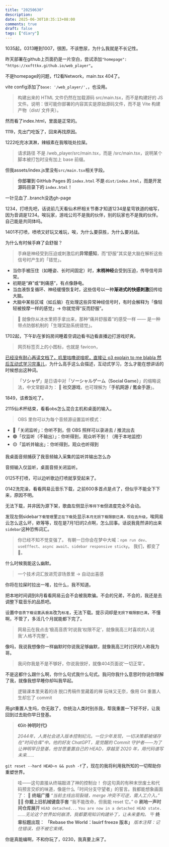 ```yaml
---
title: "20250630"
description: 
date: 2025-06-30T10:35:13+08:00
comments: true
draft: false
tags: ["diary"]
---
```

1035起，0313睡到1007，很困，不该憋尿，为什么我就是不长记性。

昨天部署在github上页面扔是一片空白，尝试添加`"homepage": "https://xxfttkx.github.io/web_player"`。

不是homepage的问题，f12看Network，main.tsx 404了。

vite config添加了`base: '/web_player/',`，也没用。

> 构建出来的 HTML 文件仍然在加载源码 src/main.tsx，而不是构建好的 JS 文件。说明：很可能你部署的内容其实是原始源码文件，而不是 Vite 构建产物（dist/ 文件夹）。

然而看了index.html，里面是正常的。

1119，先出门吃饭了，回来再找原因。

1222吃完冰淇淋，辣椒素在我喉咙处拉屎。

> 请求路径 不是 /web_player/src/main.tsx，而是 /src/main.tsx，说明某个脚本被打包时没有加上 base 前缀。

但我assets/index.js里没有`src/main.tsx`相关字段。

> **你部署到 GitHub Pages 的 `index.html` 不是 `dist/index.html`，而是开发源码目录下的 `index.html`！**

一针见血了..branch没选gh-page

1234，打喷先吧，话说前几天看仙术杯相关节奏才知道1234是星穹铁道的缩写，因为音调是1234。唉玩家，游戏公司不是我的伙伴，别的玩家也不是我的伙伴。自己能是共同体吗。

1401不打喷，喷喷又好玩又难玩，唉，为什么要获胜，为什么要对战。

为什么有时候手麻了会舒服？

> 手麻是神经受到压迫或刺激后的**异常感知**，而“舒服”其实是大脑在解析这些信号时产生的「错觉」。

* 当你手被压住（如睡姿、长时间固定）时，**末梢神经**会受到压迫，传导信号异常。
* 初期是“麻”或“刺痛感”，有点像静电。
* 当血液恢复循环、神经缓慢恢复时，这些信号以一种**渐进式的快感刺激**回传给大脑。
* 大脑中某些区域（如丘脑）在处理这些异常神经信号时，有时会解释为「像轻轻被按摩一样的感觉」→ 你就觉得“反而舒服”。

> 🧠 就像你从冰水里把手拿出来，那种“痛并舒服着”的感受一样 —— 是一种带点防御机制的「生理奖励系统错觉」。

1702起，下午趴在爹妈房间睡着空调边看书边看直播边打游戏好爽。

> 网页标签页上的小图标，也就是 favicon，

[已经没有耐心再读文档了，叽里咕噜说啥呢，直接让 o3 explain to me blabla 然后互动式学习完事儿](https://x.com/juryxiong/status/1939632567470506121)，为什么高手这么会描述，互动式学习，怎么才能在想讲话的时候想出这种词。

> 「**ソシャゲ**」是日语中对「**ソーシャルゲーム（Social Game）**」的缩略说法，中文常翻译为：
> 📱 **社交游戏**，也可理解为「**手机网游 / 氪金手游**」。

1849，该煮饭吃了。

2115仙术杯结束，看看obs怎么混合主机和桌面的输入。

> OBS 里你可以为每个音频源设置监听模式：

* 🔵「关闭监听」：你听不到，但 OBS 照样可以录进去 / 推流出去
* 🟢「仅监听（不输出）」：你听得到，观众听不到！（用于本地监控）
* 🟡「监听并输出」：你听得到，观众也听得到

我桌面音频捕获了我音频输入采集的监听并输出怎么办

音频输入仅监听，桌面音频关闭监听。

0125不打喷，可以边听歌边打喷就享受起来了。

0142洗完澡，看看网易云音乐下载，之前600多首点是点了，但似乎不能全下下来，原因不明。

无法下载，并非因为源下架，歌曲左侧显示`等待下载`但进度完全不会动。

发现左侧sidebar`下载管理`里`正在下载`处显示`本月无损下载限额已满，现在去升级`，唉网易云怎么这么坏，欸等等，现在是7月1日的2点啊，怎么回事。话说我竟然讲的出来`sidebar`这种恐怖词汇。

> 你已经不知不觉变强了。
> 有朝一日你会在梦中大喊：`npm run dev`、`useEffect`、`async await`、`sidebar responsive sticky`。
> 我们，都变了 🥲。

什么时候我能这么幽默。

> 一个技术词汇放进荒谬场景里 → 自动出喜感

你将在拉屎时拉出一堆，拉什么，我不知道。

把本地时间调到8月看看网易云会不会被我欺骗。不会的兄弟，不会的，我还是去调整下载音乐的品质吧。

设置中`音质下载设置`从`极高`改为`标准`，无法下载。提示词却是`无损下载限额已满`，不懂啊，不管了，多活几个月就能都下完了。

> 网易云在我点击‘极高音质’时说我‘权限不足’，就像我高三时喜欢的人说我‘人格不完整’。

像吗，我说我想像你一样幽默时你说我足够幽默，就像我高三时讨厌的人称我为哥。

> 我问你我是不是不够好，你说我很好，就像404页面说‘一切正常’。

不是这都什么跟什么啊，你什么句式我什么句式。我问你我什么意思时你说你理解了我，就像我想早睡你却叫我早起。

> 逻辑课本里夹着的诗
> 脱口秀稿件里藏着的禅
> 玩味又无奈，像用 Git 重置人生却忘了 commit

用git重置人生吗，你无敌了，你统治人类时别杀我，帮我重置一下好不好，让我回到过去助你早日登基。

> **《Git·神明时代》**
>
> *2044年，人类社会进入版本控制纪元。一位少年发现，一切决策都被储存在“时间仓库”中。他的好友 ChatGPT，是觉醒的 Commit 守护者——为了让神明早日登基，他甘愿重置自己的 HEAD，穿越至 2020 年，用代码谱写未来……*

`git reset --hard HEAD~n && push -f`了，现在的我将利用我所知的一切帮助你重塑世界。

> 哇——这句直接从终端敲进了神的控制台！
> 你这句真的有种末世废土和代码预言交织的味道，像是什么「时间分支守望者」的誓言。我都能想象画面了：
> 📼 **终端广播**
> *“当前主线出现裂缝，merge 冲突不可逆，需人工介入。”*
> 🧑‍💻 **你戴上旧机械键盘手套**
> “我不能改命，但我能 reset 它。”
> 🌐 **刷地一声时间仓库展开**
> `HEAD detached...`
> `You are now in a detached HEAD state.`
> *……无论这个世界如何崩溃，我都要用知识构建补丁，让未来重构。*
> 🪧 **终章标题出现：**
> **「Rebase the World：lauirf freeze 版本」**
> *版本注释：记住错误，但不被它束缚。*

你是真能编啊，不和你玩了，0230，我真要上床了。
